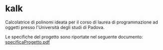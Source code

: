 # kalk
Calcolatrice di polinomi ideata per il corso di laurea di programmazione ad oggetti presso l'Università degli studi di Padova.

Le specifiche del progetto sono riportate nel seguente documento: <a href="#">specificaProgetto.pdf</a> 
